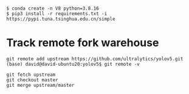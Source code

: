




#
```
$ conda create -n V8 python=3.8.16
$ pip3 install -r requirements.txt -i https://pypi.tuna.tsinghua.edu.cn/simple
```





# Track remote fork warehouse
```
git remote add upstream https://github.com/ultralytics/yolov5.git
(base) david@david-ubuntu20:yolov5$ git remote -v

git fetch upstream
git checkout master
git merge upstream/master






```











